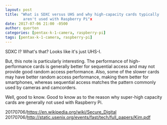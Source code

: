 ```yaml
---
layout: post
title: "What is SDXC versus UHS and why high-capacity cards typically
        aren't used with Raspberry Pi"x
date: 2017-07-06 21:00 -0500
author: quorten
categories: [pentax-k-1-camera, raspberry-pi]
tags: [pentax-k-1-camera, raspberry-pi]
---
```


SDXC I?  What's that?  Looks like it's just UHS-I.

But, this note is particularly interesting.  The performance of
high-performance cards is generally better for sequential access and
may not provide good random access performance.  Also, some of the
slower cards may have better random access performance, making them
better for smartphones, whereas sequential access matches the pattern
commonly used by cameras and camcorders.

Well, good to know.  Good to know as to the reason why super-high
capacity cards are generally not used with Raspberry Pi.

20170706/https://en.wikipedia.org/wiki/Secure_Digital  
20170706/http://static.usenix.org/events/fast/tech/full_papers/Kim.pdf
